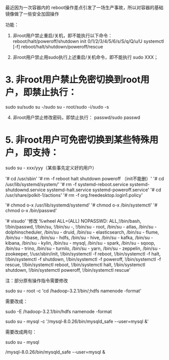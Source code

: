 最近因为一次容器内的 reboot操作差点引发了一场生产事故，所以对容器的基础镜像做了一些安全加固操作

功能：
1. 非root用户禁止重启/关机，即不能执行以下命令：
reboot/halt/poweroff/shutdown
init 0/1/2/3/4/5/6/s/S/q/Q/u/U
systemctl [-f] reboot/halt/shutdown/poweroff/rescue

2. 非root用户禁止用sudo执行上述重启/关机命令，即不能执行 sudo XXX；

# 3. 非root用户禁止免密切换到root用户，即禁止执行：
sudo su/sudo su -/sudo su - root/sudo -i/sudo -s

4. 非root用户禁止修改密码，即禁止执行：
passwd/sudo passwd

# 5. 非root用户可免密切换到某些特殊用户，即支持：
sudo su - xxx/yyy（某些事先定义好的用户）


'# cd /usr/sbin'
'# rm -f reboot halt shutdown poweroff （init不能删）'
'# cd /usr/lib/systemd/system/'
'# rm -f systemd-reboot.service systemd-shutdownd.service systemd-halt.service systemd-poweroff.service'
'# cd /usr/share/polkit-1/actions'
'# rm -f org.freedesktop.login1.policy'

'# chmod o-x /usr/lib/systemd/systemd'
'# chmod o-x /bin/systemctl'
'# chmod o-x /bin/passwd'

'# visudo'
'修改
%wheel        ALL=(ALL)       NOPASSWD: ALL,!/bin/bash, !/bin/passwd, !/bin/su, !/bin/su -, !/bin/su - root,  /bin/su - atlas, /bin/su - dolphinscheduler, /bin/su - druid, /bin/su - elasticsearch, /bin/su - flume, /bin/su - hbase, /bin/su - hdfs, /bin/su - hive, /bin/su - kafka, /bin/su - kibana, /bin/su - kylin, /bin/su - mysql, /bin/su - spark, /bin/su - sqoop, /bin/su - trino, /bin/su - turnilo, /bin/su - yarn, /bin/su - zeppelin, /bin/su - zookeeper, !/usr/sbin/init, !/bin/systemctl -f reboot, !/bin/systemctl -f halt, !/bin/systemctl -f shutdown, !/bin/systemctl -f poweroff, !/bin/systemctl -f rescue, !/bin/systemctl reboot, !/bin/systemctl halt, !/bin/systemctl shutdown, !/bin/systemctl poweroff, !/bin/systemctl rescue'

注：部分原有操作指令需要修改

sudo su - root -c 'cd /hadoop-3.2.1/bin/;hdfs namenode -format' 

需要改成：

sudo -E /hadoop-3.2.1/bin/hdfs namenode -format

sudo su - mysql -c '/mysql-8.0.26/bin/mysqld_safe --user=mysql &'

需要改成两句：

sudo su - mysql

/mysql-8.0.26/bin/mysqld_safe --user=mysql &
